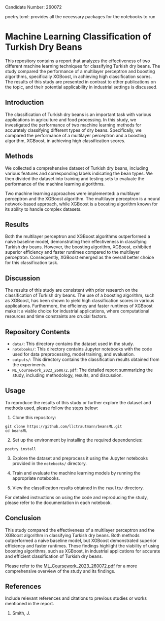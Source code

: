 Candidate Number: 260072

poetry.toml: provides all the necessary packages for the notebooks to run

# Machine Learning Classification of Turkish Dry Beans

This repository contains a report that analyzes the effectiveness of two different machine learning techniques for classifying Turkish dry beans. The study compared the performance of a multilayer perceptron and boosting algorithms, specifically XGBoost, in achieving high classification scores. The results of this study are presented in contrast to other publications on the topic, and their potential applicability in industrial settings is discussed.

## Introduction

The classification of Turkish dry beans is an important task with various applications in agriculture and food processing. In this study, we investigated the performance of two machine learning methods for accurately classifying different types of dry beans. Specifically, we compared the performance of a multilayer perceptron and a boosting algorithm, XGBoost, in achieving high classification scores.

## Methods

We collected a comprehensive dataset of Turkish dry beans, including various features and corresponding labels indicating the bean types. We then divided the dataset into training and testing sets to evaluate the performance of the machine learning algorithms. 

Two machine learning approaches were implemented: a multilayer perceptron and the XGBoost algorithm. The multilayer perceptron is a neural network-based approach, while XGBoost is a boosting algorithm known for its ability to handle complex datasets.

## Results

Both the multilayer perceptron and XGBoost algorithms outperformed a naive baseline model, demonstrating their effectiveness in classifying Turkish dry beans. However, the boosting algorithm, XGBoost, exhibited superior efficiency and faster runtimes compared to the multilayer perceptron. Consequently, XGBoost emerged as the overall better choice for this classification task.

## Discussion

The results of this study are consistent with prior research on the classification of Turkish dry beans. The use of a boosting algorithm, such as XGBoost, has been shown to yield high classification scores in various applications. Furthermore, the efficiency and faster runtimes of XGBoost make it a viable choice for industrial applications, where computational resources and time constraints are crucial factors.

## Repository Contents

- `data/`: This directory contains the dataset used in the study.
- `notebooks/`: This directory contains Jupyter notebooks with the code used for data preprocessing, model training, and evaluation.
- `outputs/`: This directory contains the classification results obtained from the experiments.
- `ML_Coursework_2023_260072.pdf`: The detailed report summarizing the study, including methodology, results, and discussion.

## Usage

To reproduce the results of this study or further explore the dataset and methods used, please follow the steps below:

1. Clone this repository:

```
git clone https://github.com/llctrautmann/beansML.git
cd beansML
```

2. Set up the environment by installing the required dependencies:

```
poetry install
```

3. Explore the dataset and preprocess it using the Jupyter notebooks provided in the `notebooks/` directory.

4. Train and evaluate the machine learning models by running the appropriate notebooks.

5. View the classification results obtained in the `results/` directory.

For detailed instructions on using the code and reproducing the study, please refer to the documentation in each notebook.

## Conclusion

This study compared the effectiveness of a multilayer perceptron and the XGBoost algorithm in classifying Turkish dry beans. Both methods outperformed a naive baseline model, but XGBoost demonstrated superior efficiency and faster runtimes. These findings highlight the viability of using boosting algorithms, such as XGBoost, in industrial applications for accurate and efficient classification of Turkish dry beans.

Please refer to the [ML_Coursework_2023_260072.pdf](ML_Coursework_2023_260072.pdf) for a more comprehensive overview of the study and its findings.

## References

Include relevant references and citations to previous studies or works mentioned in the report.

1. Smith, J.
